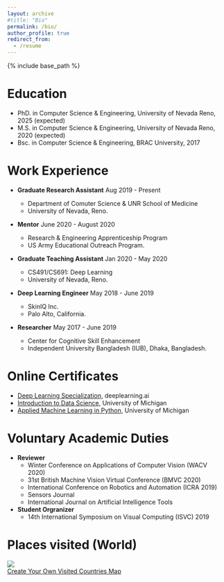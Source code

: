 ```yaml
---
layout: archive
#title: "Bio"
permalink: /bio/
author_profile: true
redirect_from:
  - /resume
---
```


{% include base_path %}

Education
======
* PhD. in Computer Science & Engineering, University of Nevada Reno, 2025 (expected)
* M.S. in Computer Science & Engineering, University of Nevada Reno, 2020 (expected)
* Bsc. in Computer Science & Engineering, BRAC University, 2017

Work Experience
======
* <b>Graduate Research Assistant</b> Aug 2019 - Present
  * Department of Comuter Science & UNR School of Medicine
  * University of Nevada, Reno.

* <b>Mentor</b> June 2020 - August 2020
  * Research & Engineering Apprenticeship Program
  * US Army Educational Outreach Program.

* <b>Graduate Teaching Assistant</b> Jan 2020 - May 2020
  * CS491/CS691: Deep Learning
  * University of Nevada, Reno.

* <b>Deep Learning Engineer</b> May 2018 - June 2019
  * SkinIQ Inc.
  * Palo Alto, California.

* <b>Researcher</b> May 2017 - June 2019
  * Center for Cognitive Skill Enhancement
  * Independent University Bangladesh (IUB), Dhaka, Bangladesh.

Online Certificates
=====
  * [Deep Learning Specialization,](https://www.coursera.org/account/accomplishments/specialization/NM9SMAJW9USM) deeplearning.ai
  * [Introduction to Data Science,](https://www.coursera.org/account/accomplishments/verify/XYQ25BJD9PA6) University of Michigan
  * [Applied Machine Learning in Python,](https://www.coursera.org/account/accomplishments/verify/LS77LUGT2WBK) University of Michigan


Voluntary Academic Duties
======
* <b>Reviewer</b>
  * Winter Conference on  Applications of Computer Vision (WACV 2020)
  * 31st British Machine Vision Virtual Conference (BMVC 2020)
  * International Conference on Robotics and Automation (ICRA 2019)
  * Sensors Journal
  * International Journal on Artificial Intelligence Tools
* <b>Student Orgranizer</b>
  * 14th International Symposium on Visual Computing (ISVC) 2019

Places visited (World)
===================
<a href="https://map1.maploco.com/visited-countries/mine.php?c1=m9bbjnte68-b33j9ynrb4-ejte1tqolc-b67u4agjcw-2rrvthoagw"><img src="https://map1.maploco.com/visited-countries/ml/m9bbjnte68-b33j9ynrb4-ejte1tqolc-b67u4agjcw-2rrvthoagw.gif" border=0><br>Create Your Own Visited Countries Map</a>